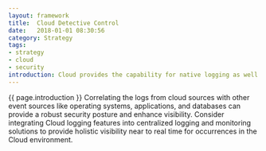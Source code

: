 ```yaml
---
layout: framework
title:  Cloud Detective Control
date:   2018-01-01 08:30:56
category: Strategy
tags:
- strategy
- cloud
- security
introduction: Cloud provides the capability for native logging as well as services that you can leverage to provide greater visibility near to real time for occurrences in the Cloud environment.
---
```


{{ page.introduction }}
Correlating the logs from cloud sources
with other event sources like operating systems, applications, and databases can
provide a robust security posture and enhance visibility.
Consider integrating Cloud logging features into centralized logging and
monitoring solutions to provide holistic visibility near to real time for
occurrences in the Cloud environment.